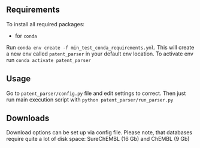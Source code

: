 ## Requirements

To install all required packages:
- for `conda`

Run `conda env create -f min_test_conda_requirements.yml`. This will create a new env called `patent_parser` in your default env location. To activate env run `conda activate patent_parser`

## Usage

Go to `patent_parser/config.py` file and edit settings to correct. Then just run main execution script with `python patent_parser/run_parser.py`

## Downloads

Download options can be set up via config file. Please note, that databases require quite a lot of disk space: SureChEMBL (16 Gb) and ChEMBL (9 Gb)